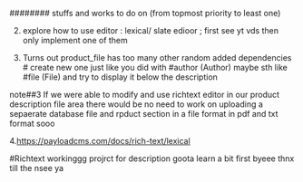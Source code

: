 ########
stuffs and works to do on (from topmost priority to least one)



2. explore how to use editor : lexical/ slate edioor ; first see yt vds then only implement one of them 

3. Turns out product_file has too many other random added dependencies # create new one just like you did with #author (Author) maybe sth like #file (File) and try to display it below the description 



note##3
If we were able to modify and use richtext editor in our product description file area there would be no need to work on uploading  a sepaerate database file and rpduct section in a file format in pdf and txt format  sooo



4.https://payloadcms.com/docs/rich-text/lexical

#Richtext workinggg projrct for description 
goota learn a bit first byeee thnx  till the nsee ya 